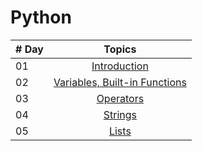 # Python

|# Day | Topics                                                    |
|------|:---------------------------------------------------------:|
| 01  |  [Introduction](./Day-01/01_Introduction.md)|
| 02  |  [Variables, Built-in Functions](./Day-02/02_Variables.md)|
| 03  |  [Operators](./Day-03/03_Operators.md)|
| 04  |  [Strings](./Day-04/04_Strings.md)|
| 05  |  [Lists](./Day-05/05_Lists.md)|
